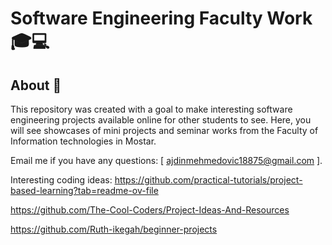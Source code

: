 # Software Engineering Faculty Work 🎓💻
## About 🌟
This repository was created with a goal to make interesting software engineering projects available online for other students to see. Here, you will see 
showcases of mini projects and seminar works from the Faculty of Information technologies in Mostar.

Email me if you have any questions: [ ajdinmehmedovic18875@gmail.com ].

Interesting coding ideas: https://github.com/practical-tutorials/project-based-learning?tab=readme-ov-file

https://github.com/The-Cool-Coders/Project-Ideas-And-Resources

https://github.com/Ruth-ikegah/beginner-projects

